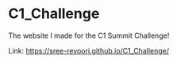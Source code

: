 # C1_Challenge

The website I made for the C1 Summit Challenge!

Link: https://sree-revoori.github.io/C1_Challenge/
